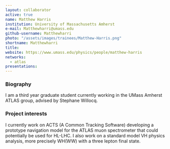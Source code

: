 ```yaml
---
layout: collaborator
active: true
name: Matthew Harris
institution: University of Massachusetts Amherst
e-mail: Matthewharri@umass.edu
github-username: Matthewharri
photo: "/assets/images/trainees/Matthew-Harris.png"
shortname: Matthewharri
title: 
website: https://www.umass.edu/physics/people/matthew-harris
networks:
  - atlas
presentations:
---
```


 ### Biography
 I am a third year graduate student currently working in the UMass Amherst ATLAS group, advised by Stephane Willocq. 

 ### Project interests
 I currently work on ACTS (A Common Tracking Software) developing a prototype navigation model for the ATLAS muon spectrometer that could potentially be used for HL-LHC. I also work on a standard model VH physics analysis, more precisely WH(WW) with a three lepton final state.

